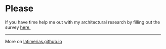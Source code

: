# Please
If you have time help me out with my architectural research by filling out the survey [here.](https://docs.google.com/forms/d/e/1FAIpQLSdZtdf6eobLYJHM9Jrjs8mUJWDF1eSGMAo6GEEwMjzf-yTDpA/viewform?usp=sf_link)

---

More on [latimerias.github.io](https://latimerias.github.io/)

